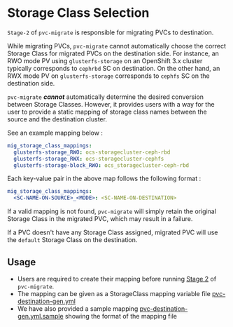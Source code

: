 # Storage Class Selection

`Stage-2` of `pvc-migrate` is responsible for migrating PVCs to destination. 

While migrating PVCs, `pvc-migrate` cannot automatically choose the correct Storage Class for migrated PVCs on the destination side. For instance, an RWO mode PV using `glusterfs-storage` on an OpenShift 3.x cluster typically corresponds to `cephrbd` SC on destination. On the other hand, an RWX mode PV on `glusterfs-storage` corresponds to `cephfs` SC on the destination side. 

`pvc-migrate` ___cannot___ automatically determine the desired conversion between Storage Classes. However, it provides users with a way for the user to provide a static mapping of storage class names between the source and the destination cluster.

See an example mapping below :

```yml
mig_storage_class_mappings:
  glusterfs-storage_RWO: ocs-storagecluster-ceph-rbd
  glusterfs-storage_RWX: ocs-storagecluster-cephfs
  glusterfs-storage-block_RWO: ocs_storagecluster-ceph-rbd
``` 

Each key-value pair in the above map follows the following format :

```yml
mig_storage_class_mappings:
  <SC-NAME-ON-SOURCE>_<MODE>: <SC-NAME-ON-DESTINATION> 
```

If a valid mapping is not found, `pvc-migrate` will simply retain the original Storage Class in the migrated PVC, which may result in a failure. 

If a PVC doesn't have any Storage Class assigned, migrated PVC will use the `default` Storage Class on the destination. 

## Usage

- Users are required to create their mapping before running [Stage 2](../2_pvc_destination_gen) of `pvc-migrate`. 
- The mapping can be given as a StorageClass mapping variable file [pvc-destination-gen.yml](../2_pvc_destination_gen/vars/pvc-destination-gen.yml)
- We have also provided a sample mapping [pvc-destination-gen.yml.sample](../2_pvc_destination_gen/vars/pvc-destination-gen.yml.sample) showing the format of the mapping file

